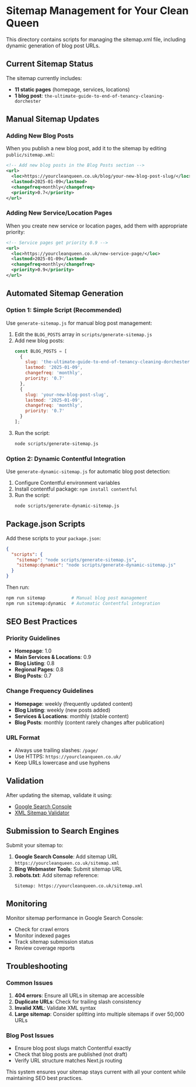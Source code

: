 # Sitemap Management for Your Clean Queen

This directory contains scripts for managing the sitemap.xml file, including dynamic generation of blog post URLs.

## Current Sitemap Status

The sitemap currently includes:
- **11 static pages** (homepage, services, locations)
- **1 blog post**: `the-ultimate-guide-to-end-of-tenancy-cleaning-dorchester`

## Manual Sitemap Updates

### Adding New Blog Posts

When you publish a new blog post, add it to the sitemap by editing `public/sitemap.xml`:

```xml
<!-- Add new blog posts in the Blog Posts section -->
<url>
  <loc>https://yourcleanqueen.co.uk/blog/your-new-blog-post-slug/</loc>
  <lastmod>2025-01-09</lastmod>
  <changefreq>monthly</changefreq>
  <priority>0.7</priority>
</url>
```

### Adding New Service/Location Pages

When you create new service or location pages, add them with appropriate priority:

```xml
<!-- Service pages get priority 0.9 -->
<url>
  <loc>https://yourcleanqueen.co.uk/new-service-page/</loc>
  <lastmod>2025-01-09</lastmod>
  <changefreq>monthly</changefreq>
  <priority>0.9</priority>
</url>
```

## Automated Sitemap Generation

### Option 1: Simple Script (Recommended)

Use `generate-sitemap.js` for manual blog post management:

1. Edit the `BLOG_POSTS` array in `scripts/generate-sitemap.js`
2. Add new blog posts:
   ```javascript
   const BLOG_POSTS = [
     {
       slug: 'the-ultimate-guide-to-end-of-tenancy-cleaning-dorchester',
       lastmod: '2025-01-09',
       changefreq: 'monthly',
       priority: '0.7'
     },
     {
       slug: 'your-new-blog-post-slug',
       lastmod: '2025-01-09',
       changefreq: 'monthly', 
       priority: '0.7'
     }
   ];
   ```
3. Run the script:
   ```bash
   node scripts/generate-sitemap.js
   ```

### Option 2: Dynamic Contentful Integration

Use `generate-dynamic-sitemap.js` for automatic blog post detection:

1. Configure Contentful environment variables
2. Install contentful package: `npm install contentful`
3. Run the script:
   ```bash
   node scripts/generate-dynamic-sitemap.js
   ```

## Package.json Scripts

Add these scripts to your `package.json`:

```json
{
  "scripts": {
    "sitemap": "node scripts/generate-sitemap.js",
    "sitemap:dynamic": "node scripts/generate-dynamic-sitemap.js"
  }
}
```

Then run:
```bash
npm run sitemap          # Manual blog post management
npm run sitemap:dynamic  # Automatic Contentful integration
```

## SEO Best Practices

### Priority Guidelines
- **Homepage**: 1.0
- **Main Services & Locations**: 0.9
- **Blog Listing**: 0.8
- **Regional Pages**: 0.8
- **Blog Posts**: 0.7

### Change Frequency Guidelines
- **Homepage**: weekly (frequently updated content)
- **Blog Listing**: weekly (new posts added)
- **Services & Locations**: monthly (stable content)
- **Blog Posts**: monthly (content rarely changes after publication)

### URL Format
- Always use trailing slashes: `/page/`
- Use HTTPS: `https://yourcleanqueen.co.uk/`
- Keep URLs lowercase and use hyphens

## Validation

After updating the sitemap, validate it using:
- [Google Search Console](https://search.google.com/search-console)
- [XML Sitemap Validator](https://www.xml-sitemaps.com/validate-xml-sitemap.html)

## Submission to Search Engines

Submit your sitemap to:
1. **Google Search Console**: Add sitemap URL `https://yourcleanqueen.co.uk/sitemap.xml`
2. **Bing Webmaster Tools**: Submit sitemap URL
3. **robots.txt**: Add sitemap reference:
   ```
   Sitemap: https://yourcleanqueen.co.uk/sitemap.xml
   ```

## Monitoring

Monitor sitemap performance in Google Search Console:
- Check for crawl errors
- Monitor indexed pages
- Track sitemap submission status
- Review coverage reports

## Troubleshooting

### Common Issues
1. **404 errors**: Ensure all URLs in sitemap are accessible
2. **Duplicate URLs**: Check for trailing slash consistency
3. **Invalid XML**: Validate XML syntax
4. **Large sitemap**: Consider splitting into multiple sitemaps if over 50,000 URLs

### Blog Post Issues
- Ensure blog post slugs match Contentful exactly
- Check that blog posts are published (not draft)
- Verify URL structure matches Next.js routing

This system ensures your sitemap stays current with all your content while maintaining SEO best practices.
